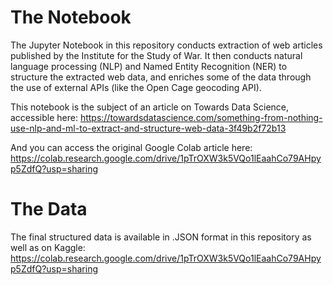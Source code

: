 # The Notebook
The Jupyter Notebook in this repository conducts extraction of web articles published by the Institute for the Study of War. It then conducts natural language processing (NLP) and Named Entity Recognition (NER) to structure the extracted web data, and enriches some of the data through the use of external APIs (like the Open Cage geocoding API). 

This notebook is the subject of an article on Towards Data Science, accessible here: https://towardsdatascience.com/something-from-nothing-use-nlp-and-ml-to-extract-and-structure-web-data-3f49b2f72b13

And you can access the original Google Colab article here: https://colab.research.google.com/drive/1pTrOXW3k5VQo1lEaahCo79AHpyp5ZdfQ?usp=sharing

# The Data
The final structured data is available in .JSON format in this repository as well as on Kaggle: https://colab.research.google.com/drive/1pTrOXW3k5VQo1lEaahCo79AHpyp5ZdfQ?usp=sharing
